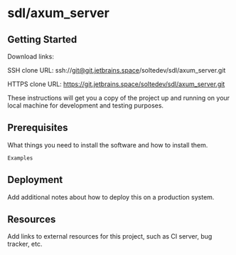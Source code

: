# sdl/axum_server



## Getting Started

Download links:

SSH clone URL: ssh://git@git.jetbrains.space/soltedev/sdl/axum_server.git

HTTPS clone URL: https://git.jetbrains.space/soltedev/sdl/axum_server.git



These instructions will get you a copy of the project up and running on your local machine for development and testing purposes.

## Prerequisites

What things you need to install the software and how to install them.

```
Examples
```

## Deployment

Add additional notes about how to deploy this on a production system.

## Resources

Add links to external resources for this project, such as CI server, bug tracker, etc.
